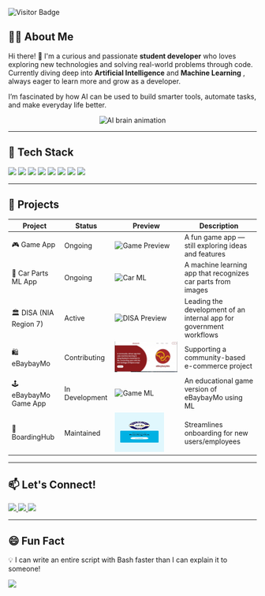 ![Visitor Badge](https://visitor-badge.laobi.icu/badge?page_id=Pailanan.Pailanan)


## 👨‍💻 About Me


Hi there! 👋 I'm a curious and passionate **student developer** who loves exploring new technologies and solving real-world problems through code.  
Currently diving deep into **Artificial Intelligence**  and **Machine Learning** , always eager to learn more and grow as a developer.  

I’m fascinated by how AI can be used to build smarter tools, automate tasks, and make everyday life better. 

<p align="center">
  <img src="https://media.giphy.com/media/l0MYt5jPR6QX5pnqM/giphy.gif" width="200" alt="AI brain animation"/>
</p>


---

## 🧰 Tech Stack
<p align="left">
  <img src="https://cdn.jsdelivr.net/gh/devicons/devicon/icons/javascript/javascript-original.svg" width="40"/>
  <img src="https://cdn.jsdelivr.net/gh/devicons/devicon/icons/react/react-original.svg" width="40"/>
  <img src="https://cdn.jsdelivr.net/gh/devicons/devicon/icons/python/python-original.svg" width="40"/>
  <img src="https://cdn.jsdelivr.net/gh/devicons/devicon/icons/php/php-original.svg" width="40"/>
  <img src="https://cdn.jsdelivr.net/gh/devicons/devicon/icons/vscode/vscode-original.svg" width="40"/>
  <img src="https://cdn.jsdelivr.net/gh/devicons/devicon/icons/postman/postman-original.svg" width="40"/>
  <img src="https://cdn.jsdelivr.net/gh/devicons/devicon/icons/git/git-original.svg" width="40"/>
  <img src="https://cdn.jsdelivr.net/gh/devicons/devicon/icons/github/github-original.svg" width="40"/>

</p>


---

## 📁 Projects

| Project | Status | Preview | Description |
|--------|--------|---------|-------------|
| 🎮 Game App | Ongoing | ![Game Preview](https://via.placeholder.com/100) | A fun game app — still exploring ideas and features |
| 🚗 Car Parts ML App | Ongoing | ![Car ML](https://via.placeholder.com/100) | A machine learning app that recognizes car parts from images |
| 🏛️ DISA (NIA Region 7) | Active | ![DISA Preview](https://via.placeholder.com/100) | Leading the development of an internal app for government workflows |
| 🛍️ eBaybayMo | Contributing | ![eBaybayMo](assets/ebaybayMov3.jpg) | Supporting a community-based e-commerce project |
| 🕹️ eBaybayMo Game App | In Development | ![Game ML](https://via.placeholder.com/100) | An educational game version of eBaybayMo using ML |
| 🧳 BoardingHub | Maintained | <img src="assets/bh.jpg" width="100" height="80"/> | Streamlines onboarding for new users/employees |



---

## 📫 Let's Connect!
<p>
  <a href="mailto:jeanybabe.pailanan@bisu.edu.ph">
    <img src="https://img.shields.io/badge/Gmail-D14836?style=for-the-badge&logo=gmail&logoColor=white"/>
  </a>
  <a href="https://www.instagram.com/eybabeii">
    <img src="https://img.shields.io/badge/Instagram-E4405F?style=for-the-badge&logo=instagram&logoColor=white"/>
  </a>
  <a href="https://ph.linkedin.com/in/jeany-babe-pailanan-a3145b373">
    <img src="https://img.shields.io/badge/LinkedIn-0077B5?style=for-the-badge&logo=linkedin&logoColor=white"/>
  </a>
</p>


---

## 😄 Fun Fact

💡 I can write an entire script with Bash faster than I can explain it to someone!

<img src="https://media.giphy.com/media/qgQUggAC3Pfv687qPC/giphy.gif" width="300"/>



<p align="center">
  <i
